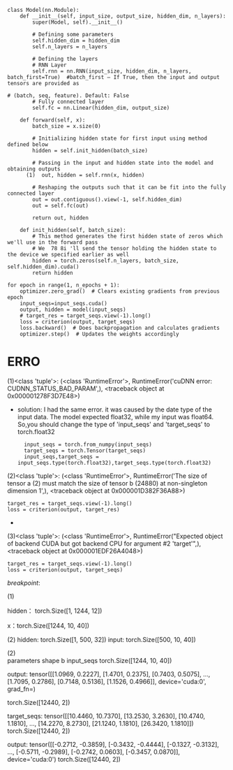     class Model(nn.Module):
        def __init__(self, input_size, output_size, hidden_dim, n_layers):
            super(Model, self).__init__()
    
            # Defining some parameters
            self.hidden_dim = hidden_dim
            self.n_layers = n_layers
    
            # Defining the layers
            # RNN Layer
            self.rnn = nn.RNN(input_size, hidden_dim, n_layers, batch_first=True)  #batch_first – If True, then the input and output tensors are provided as
                                                                                    # (batch, seq, feature). Default: False
            # Fully connected layer
            self.fc = nn.Linear(hidden_dim, output_size)
    
        def forward(self, x):
            batch_size = x.size(0)
    
            # Initializing hidden state for first input using method defined below
            hidden = self.init_hidden(batch_size)
    
            # Passing in the input and hidden state into the model and obtaining outputs
          (1)  out, hidden = self.rnn(x, hidden)
    
            # Reshaping the outputs such that it can be fit into the fully connected layer
            out = out.contiguous().view(-1, self.hidden_dim)
            out = self.fc(out)
    
            return out, hidden
    
        def init_hidden(self, batch_size):
            # This method generates the first hidden state of zeros which we'll use in the forward pass
            # We  78 8i 'll send the tensor holding the hidden state to the device we specified earlier as well
            hidden = torch.zeros(self.n_layers, batch_size, self.hidden_dim).cuda()
            return hidden
        
    for epoch in range(1, n_epochs + 1):
        optimizer.zero_grad()  # Clears existing gradients from previous epoch
        input_seqs=input_seqs.cuda()
        output, hidden = model(input_seqs)
        # target_res = target_seqs.view(-1).long()
        loss = criterion(output, target_seqs)
        loss.backward()  # Does backpropagation and calculates gradients
        optimizer.step()  # Updates the weights accordingly

# ERRO
(1)<class 'tuple'>: (<class 'RuntimeError'>, RuntimeError('cuDNN error: CUDNN_STATUS_BAD_PARAM',), 
<traceback object at 0x000001278F3D7E48>)

* solution:
I had the same error. it was caused by the date type of the input data. 
The model expected float32, while my input was float64.
So,you should change the type of 'input_seqs' and 'target_seqs' to torch.float32

        input_seqs = torch.from_numpy(input_seqs)
        target_seqs = torch.Tensor(target_seqs)
        input_seqs,target_seqs = input_seqs.type(torch.float32),target_seqs.type(torch.float32)

(2)<class 'tuple'>: (<class 'RuntimeError'>, RuntimeError('The size of tensor 
a (2) must match the size of tensor b (24880) at non-singleton dimension 1',), <traceback object at 0x000001D382F36A88>)

    target_res = target_seqs.view(-1).long()
    loss = criterion(output, target_res)
    
* 

(3)<class 'tuple'>: (<class 'RuntimeError'>, RuntimeError("Expected object of backend CUDA but got backend CPU for argument #2 'target'",), <traceback object at 0x000001EDF26A4048>)
    
    target_res = target_seqs.view(-1).long()
    loss = criterion(output, target_seqs)

*breakpoint*:

(1)

hidden： torch.Size([1, 1244, 12])

x：torch.Size([1244, 10, 40])

(2)
hidden: torch.Size([1, 500, 32])
input:  torch.Size([500, 10, 40])


(2)     
    parameters shape b
    input_seqs      torch.Size([1244, 10, 40])
    
>>>
output:
tensor([[1.0969, 0.2227],
        [1.4701, 0.2375],
        [0.7403, 0.5075],
        ...,
        [1.7095, 0.2786],
        [0.7148, 0.5136],
        [1.1526, 0.4966]], device='cuda:0', grad_fn=<AddmmBackward>)
        
torch.Size([12440, 2])

target_seqs:  tensor([[10.4460, 10.7370],
        [13.2530,  3.2630],
        [10.4740,  1.1810],
        ...,
        [14.2270,  8.2730],
        [21.1240,  1.1810],
        [26.3420,  1.1810]])
torch.Size([12440, 2])

output:
tensor([[-0.2712, -0.3859],
        [-0.3432, -0.4444],
        [-0.1327, -0.3132],
        ...,
        [-0.5711, -0.2989],
        [-0.2742,  0.0603],
        [-0.3457,  0.0870]], device='cuda:0')
torch.Size([12440, 2])